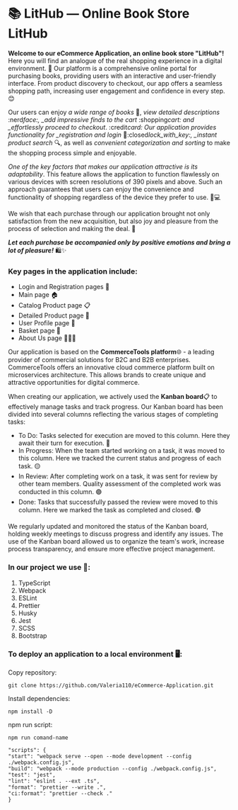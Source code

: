 # :books: LitHub — Online Book Store LitHub

**Welcome to our eCommerce Application, an online book store "LitHub"!** Here you will find an analogue of the real shopping experience in a digital environment. :convenience_store: Our platform is a comprehensive online portal for purchasing books, providing users with an interactive and user-friendly interface. From product discovery to checkout, our app offers a seamless shopping path, increasing user engagement and confidence in every step. :blush:

Our users can enjoy _a wide range of books_ :book:, _view detailed descriptions_ :nerd*face:, \_add impressive finds to the cart* :shopping*cart: and \_effortlessly proceed to checkout*. :credit*card: Our application provides functionality for \_registration and login* :pencil::closed*lock_with_key:, \_instant product search* :mag:, as well as _convenient categorization and sorting_ to make the shopping process simple and enjoyable.

_One of the key factors that makes our application attractive is its adaptability_. This feature allows the application to function flawlessly on various devices with screen resolutions of 390 pixels and above. Such an approach guarantees that users can enjoy the convenience and functionality of shopping regardless of the device they prefer to use. :iphone::computer:

We wish that each purchase through our application brought not only satisfaction from the new acquisition, but also joy and pleasure from the process of selection and making the deal. :handshake:

**_Let each purchase be accompanied only by positive emotions and bring a lot of pleasure!_** :shopping::sparkles:

### Key pages in the application include:

- Login and Registration pages :key:
- Main page :house:
- Catalog Product page :clipboard:
- Detailed Product page :mag_right:
- User Profile page :bust_in_silhouette:
- Basket page :shopping_cart:
- About Us page :raising_hand::raising_hand_woman:

Our application is based on the **CommerceTools platform**🌐 - a leading provider of commercial solutions for B2C and B2B enterprises. CommerceTools offers an innovative cloud commerce platform built on microservices architecture. This allows brands to create unique and attractive opportunities for digital commerce.

When creating our application, we actively used the **Kanban board**📋 to effectively manage tasks and track progress. Our Kanban board has been divided into several columns reflecting the various stages of completing tasks:

- To Do: Tasks selected for execution are moved to this column. Here they await their turn for execution. 🔴
- In Progress: When the team started working on a task, it was moved to this column. Here we tracked the current status and progress of each task. 🟡
- In Review: After completing work on a task, it was sent for review by other team members. Quality assessment of the completed work was conducted in this column. 🟣
- Done: Tasks that successfully passed the review were moved to this column. Here we marked the task as completed and closed. 🟢

We regularly updated and monitored the status of the Kanban board, holding weekly meetings to discuss progress and identify any issues. The use of the Kanban board allowed us to organize the team's work, increase process transparency, and ensure more effective project management.

### In our project we use 🔧:

1. TypeScript
2. Webpack
3. ESLint
4. Prettier
5. Husky
6. Jest
7. SCSS
8. Bootstrap

### To deploy an application to a local environment 🖥️:

Copy repository:

    git clone https://github.com/Valeria110/eCommerce-Application.git

Install dependencies:

    npm install -D

npm run script:

    npm run comand-name

    "scripts": {
    "start": "webpack serve --open --mode development --config ./webpack.config.js",
    "build": "webpack --mode production --config ./webpack.config.js",
    "test": "jest",
    "lint": "eslint . --ext .ts",
    "format": "prettier --write .",
    "ci:format": "prettier --check ."
    }
